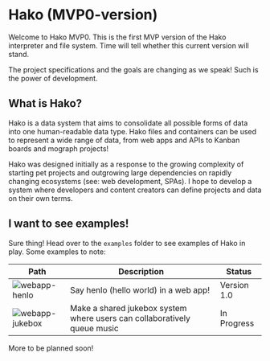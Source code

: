 Hako (MVP0-version)
===============================

Welcome to Hako MVP0. This is the first MVP version of the Hako interpreter
and file system. Time will tell whether this current version will stand.

The project specifications and the goals are changing as we speak! Such is the power
of development.

## What is Hako?

Hako is a data system that aims to consolidate all possible forms of data into one human-readable data type. Hako files and containers can be used to represent a wide range of data, from web apps and APIs to Kanban boards and mograph projects!

Hako was designed initially as a response to the growing complexity of starting pet projects and outgrowing large dependencies on rapidly changing ecosystems (see: web development, SPAs). I hope to develop a system where developers and content creators can define projects and data on their own terms.

## I want to see examples!

Sure thing! Head over to the `examples` folder to see examples of Hako in play. Some examples to note:

| Path | Description | Status |
| --- | --- | --- |
| ![webapp-henlo](examples/webapp-henlo) | Say henlo (hello world) in a web app! | Version 1.0 |
| ![webapp-jukebox](examples/webapp-jukebox) | Make a shared jukebox system where users can collaboratively queue music | In Progress |

More to be planned soon!
